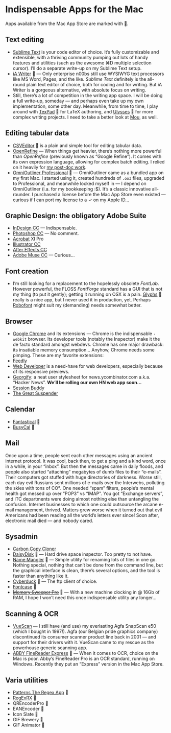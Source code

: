 # Indispensable Apps for the Mac

Apps available from the Mac App Store are marked with .

## Text editing
- [Sublime Text](http://www.sublimetext.com/) is your code editor of choice. It’s fully customizable and extensible, with a thriving community pumping out lots of handy features and utilities (such as the awesome ⌘D multiple selection cursor). I’ll do a separate write-up on my Sublime Text setup.
- [iA Writer](http://www.iawriter.com/mac/)  — Only enterprise n00bs still use WYSIWYG text processors like MS Word, Pages, and the like. _Sublime Text_ definitely is the all-round plain text editor of choice, both for coding and for writing. But iA Writer is a gorgeous alternative, with absolute focus on writing.
- Still, there’s a lot of competition in the writing app space. I will be doing a full write-up, someday — and perhaps even take up my own implementation, some other day. Meanwhile, from time to time, I play around with [TexPad](https://www.texpadapp.com/osx)  for LaTeX authoring, and [Ulysses](http://www.ulyssesapp.com/)  for more complex writing projects. I need to take a better look at [Mou](http://mouapp.com/), as well.

## Editing tabular data
- [CSVEditor](https://itunes.apple.com/us/app/csveditor-2/id644191861)  is a plain and simple tool for editing tabular data.
- [OpenRefine](http://openrefine.org/) — When things get heavier, there’s nothing more powerful than _OpenRefine_ (previously known as “Google Refine”). It comes with its own expression language, allowing for complex batch editing. I relied on it heavily for [my post-doc work](http://www.rhythmus.be/AnthroponymicalLexicon).
- [OmniOutliner Professional](http://www.omnigroup.com/omnioutliner)  — OmniOutliner came as a bundled app on my first Mac. I started using it, created hundreds of `.oo3` files, upgraded to Professional, and meanwhile locked myself in — I depend on OmniOutliner (i.a. for my bookkeeping :$). It’s a classic innovative all-rounder. I purchased a license before the Mac App Store even existed — curious if I can port my license to a ✓ on my Apple ID…

## Graphic Design: the obligatory Adobe Suite
- [InDesign CC](www.adobe.com/InDesign) — Indispensable. 
- [Photoshop CC](www.adobe.com/Photoshop) — No comment.
- [Acrobat](www.adobe.com/Acrobat) XI Pro
- [Illustrator CC](www.adobe.com/Illustrator)
- [After Effects CC](www.adobe.com/AfterEffects)
- [Adobe Muse CC](http://www.adobe.com/Muse) — Curious…

## Font creation
- I’m still looking for a replacement to the hopelessly obsolete _FontLab_. However powerful, the FLOSS _FontForge_ standard has a GUI that is not my thing (to put it gently); getting it running on OSX is a pain. [Glyphs](http://www.glyphsapp.com/)  really is a nice app, but I never used it in production, yet. Perhaps [Robofont](http://robofont.com/) might suit my (demanding) needs somewhat better.

## Browser
- [Google Chrome](https://www.google.com/chrome) and its extensions — Chrome is the indispensable `-webkit` browser. Its developer tools (notably the Inspector) make it the de facto standard amongst webdevs. Chrome has one major drawback: its insatiable memory consumption… Anyhow, Chrome needs some pimping. These are my favorite extensions:
- [Feedly](https://chrome.google.com/webstore/detail/feedly/ndhinffkekpekljifjkkkkkhopnjodja)
- [Web Developer](http://chrispederick.com/work/web-developer/) is a need-have for web developers, especially because of its responsive previews.
- [Georgify](https://chrome.google.com/webstore/detail/georgify/ofjfdfaleomlfanfehgblppafkijjhmi): a neat user stylesheet for news.ycombinator.com a.k.a. “Hacker News”. **We’ll be rolling our own HN web app soon…**
- [Session Buddy](https://chrome.google.com/webstore/detail/session-buddy/edacconmaakjimmfgnblocblbcdcpbko)
- [The Great Suspender](https://chrome.google.com/webstore/detail/the-great-suspender/klbibkeccnjlkjkiokjodocebajanakg)

## Calendar
- [Fantastical](http://flexibits.com/fantastical) 
- [BusyCal](http://www.busymac.com/busycal/index.html) 

## Mail
Once upon a time, people sent each other messages using an ancient internet protocol. It was cool, back then, to get a ping and a kind word, once in a while, in your “inbox”. But then the messages came in daily floods, and people also started “attaching” megabytes of dumb files to their “e-mails”. Their computers got stuffed with huge directories of darkness. Worse still, each day evil Russians sent millions of e-mails over the Interwebs, polluting the skies with tons of CO². One needed “spam” filters, people’s mental health got messed up over “POP3” vs “IMAP”. You got “Exchange servers”, and ITC departments were doing almost nothing else than untangling the confusion. Internet businesses to which one could outsource the arcane e-mail management, thrived. Matters grew worse when it turned out that evil Americans had been reading all the world’s letters ever since! Soon after, electronic mail died — and nobody cared.

## Sysadmin
- [Carbon Copy Cloner](http://www.bombich.com/)
- [DaisyDisk](http://www.daisydiskapp.com/)  — Hard drive space inspector. Too pretty to not have.
- [Name Mangler](http://manytricks.com/namemangler/)  — Simple utility for renaming lots of files in one go. Nothing special, nothing that can’t be done from the command line, but the graphical interface is clean, there’s several options, and the tool is faster than anything like it.
- [Cyberduck](http://cyberduck.ch/)  — The ftp client of choice.
- [Fontcase](http://www.bohemiancoding.com/fontcase/) 
- ~~[Memory Sweeper Pro](https://itunes.apple.com/be/app/memory-sweeper-pro/id440010327)~~  — With a new machine clocking in @ 16Gb of RAM, I hope I won’t need this once indispensable utility any longer…

## Scanning & OCR
- [VueScan](http://www.hamrick.com/) — I still have (and use) my everlasting Agfa SnapScan e50 (which I bought in 1997!). Agfa (our Belgian pride graphics company) discontinued its consumer scanner product line back in 2001 — and support for their drivers with it. VueScan came to my rescue as the powerhouse generic scanning app.
- [ABBY FineReader Express](http://finereader.abbyy.com/finereader_for_mac/)  — When it comes to OCR, choice on the Mac is poor. Abby’s FineReader Pro is an OCR standard, running on Windows. Recently they put an “Express” version in the Mac App Store.

## Varia utilities
- [Patterns The Regex App](http://krillapps.com/patterns/)  
- [RegExRX](https://itunes.apple.com/ca/app/regexrx/id498370702) 
- QREncoderPro 
- EANEncoder 
- Icon Slate 
- GIF Brewery 
- GIF Animator 
